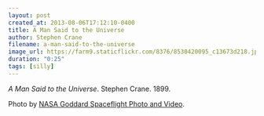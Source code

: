 ```yaml
---
layout: post
created_at: 2013-08-06T17:12:10-0400
title: A Man Said to the Universe
author: Stephen Crane
filename: a-man-said-to-the-universe
image_url: https://farm9.staticflickr.com/8376/8530420095_c13673d218.jpg
duration: "0:25"
tags: [silly]
---
```


_A Man Said to the Universe_.  Stephen Crane.  1899.

Photo by [NASA Goddard Spaceflight Photo and Video](https://www.flickr.com/photos/gsfc/8530420095/).
